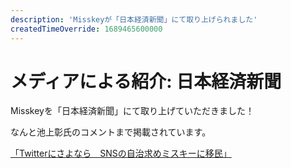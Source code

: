 ```yaml
---
description: 'Misskeyが「日本経済新聞」にて取り上げられました'
createdTimeOverride: 1689465600000
---
```


# メディアによる紹介: 日本経済新聞

Misskeyを「日本経済新聞」にて取り上げていただきました！

なんと池上彰氏のコメントまで掲載されています。

[「Twitterにさよなら　SNSの自治求めミスキーに移民」](https://www.nikkei.com/article/DGXZQOCB034P20T00C23A7000000/)
